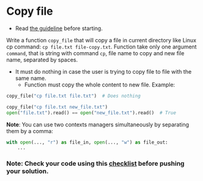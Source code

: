 # Copy file

- Read [the guideline](https://github.com/mate-academy/py-task-guideline/blob/main/README.md) before starting.

Write a function `copy_file` that will copy a file in current directory 
like Linux cp command: `cp file.txt file-copy.txt`. Function take only one
argument `command`, that is string with command `cp`, file name to copy and new file
name, separated by spaces.

- It must do nothing in case the user is trying to copy file to file with the same
name.
  - Function must copy the whole content to new file.
  Example: 
```python
copy_file("cp file.txt file.txt")  # Does nothing

copy_file("cp file.txt new_file.txt")
open("file.txt").read() == open("new_file.txt").read()  # True
```
**Note**: You can use two contexts managers simultaneously by separating them by a comma:
```python
with open(..., "r") as file_in, open(..., "w") as file_out:
    ...
```

### Note: Check your code using this [checklist](checklist.md) before pushing your solution.
